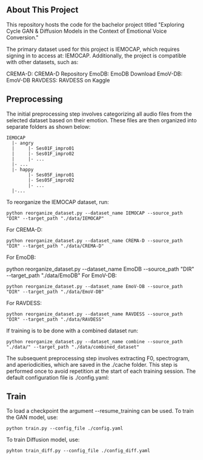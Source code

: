 ## About This Project
This repository hosts the code for the bachelor project titled "Exploring Cycle GAN & Diffusion Models in the Context of Emotional Voice Conversion."

The primary dataset used for this project is IEMOCAP, which requires signing in to access at: IEMOCAP. Additionally, the project is compatible with other datasets, such as:

CREMA-D: CREMA-D Repository
EmoDB: EmoDB Download
EmoV-DB: EmoV-DB
RAVDESS: RAVDESS on Kaggle

## Preprocessing 
The initial preprocessing step involves categorizing all audio files from the selected dataset based on their emotion. These files are then organized into separate folders as shown below:
```
IEMOCAP
  |- angry  
  |     |- Ses01F_impro01  
  |     |- Ses01F_impro02  
  |     |- ...  
  |- ...
  |- happy
        |- Ses05F_impro01
        |- Ses05F_impro02
        |- ...
  |-...
```

To reorganize the IEMOCAP dataset, run: 
```
python reorganize_dataset.py --dataset_name IEMOCAP --source_path "DIR" --target_path "./data/IEMOCAP"
```
For CREMA-D:
```
python reorganize_dataset.py --dataset_name CREMA-D --source_path "DIR" --target_path "./data/CREMA-D"
```
For EmoDB:

python reorganize_dataset.py --dataset_name EmoDB --source_path "DIR" --target_path "./data/EmoDB"
For EmoV-DB:
```
python reorganize_dataset.py --dataset_name EmoV-DB --source_path "DIR" --target_path "./data/EmoV-DB"
```
For RAVDESS:
```
python reorganize_dataset.py --dataset_name RAVDESS --source_path "DIR" --target_path "./data/RAVDESS"
```
If training is to be done with a combined dataset run:
```
python reorganize_dataset.py --dataset_name combine --source_path "./data/" --target_path "./data/combined_dataset"
```
The subsequent preprocessing step involves extracting F0, spectrogram, and aperiodicities, which are saved in the ./cache folder. This step is performed once to avoid repetition at the start of each training session. The default configuration file is ./config.yaml:

## Train
To load a checkpoint the argument --resume_training can be used. To train the GAN model, use:
```
python train.py --config_file ./config.yaml
```
To train Diffusion model, use:
```
pyhton train_diff.py --config_file ./config_diff.yaml
```











